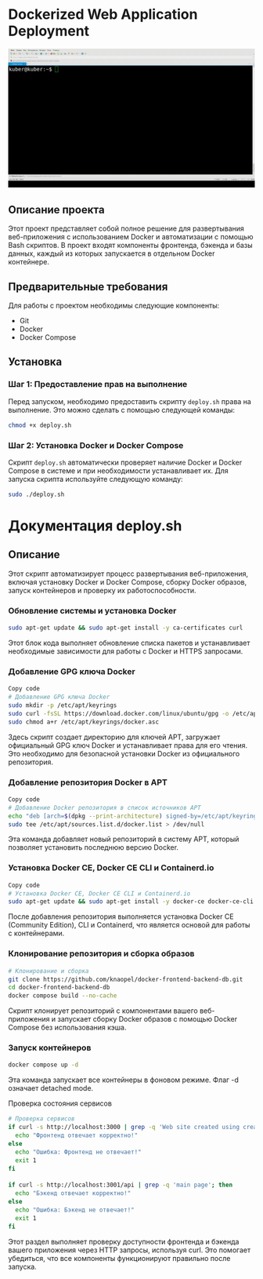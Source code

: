 # Dockerized Web Application Deployment
![Демонстрация](a.gif)
## Описание проекта
Этот проект представляет собой полное решение для развертывания веб-приложения с использованием Docker и автоматизации с помощью Bash скриптов. В проект входят компоненты фронтенда, бэкенда и базы данных, каждый из которых запускается в отдельном Docker контейнере.

## Предварительные требования
Для работы с проектом необходимы следующие компоненты:
- Git
- Docker
- Docker Compose

## Установка
### Шаг 1: Предоставление прав на выполнение
Перед запуском, необходимо предоставить скрипту `deploy.sh` права на выполнение. Это можно сделать с помощью следующей команды:

```bash
chmod +x deploy.sh
```

### Шаг 2: Установка Docker и Docker Compose
Скрипт `deploy.sh` автоматически проверяет наличие Docker и Docker Compose в системе и при необходимости устанавливает их. Для запуска скрипта используйте следующую команду:

```bash
sudo ./deploy.sh
```

# Документация deploy.sh
## Описание
Этот скрипт автоматизирует процесс развертывания веб-приложения, включая установку Docker и Docker Compose, сборку Docker образов, запуск контейнеров и проверку их работоспособности.

### Обновление системы и установка Docker
```bash
sudo apt-get update && sudo apt-get install -y ca-certificates curl
```
Этот блок кода выполняет обновление списка пакетов и устанавливает необходимые зависимости для работы с Docker и HTTPS запросами.

### Добавление GPG ключа Docker
```bash
Copy code
# Добавление GPG ключа Docker
sudo mkdir -p /etc/apt/keyrings
sudo curl -fsSL https://download.docker.com/linux/ubuntu/gpg -o /etc/apt/keyrings/docker.asc
sudo chmod a+r /etc/apt/keyrings/docker.asc
```
Здесь скрипт создает директорию для ключей APT, загружает официальный GPG ключ Docker и устанавливает права для его чтения. Это необходимо для безопасной установки Docker из официального репозитория.

### Добавление репозитория Docker в APT
```bash
Copy code
# Добавление Docker репозитория в список источников APT
echo "deb [arch=$(dpkg --print-architecture) signed-by=/etc/apt/keyrings/docker.asc] https://download.docker.com/linux/ubuntu $OS_VERSION_CODENAME stable" | \
sudo tee /etc/apt/sources.list.d/docker.list > /dev/null
```
Эта команда добавляет новый репозиторий в систему APT, который позволяет установить последнюю версию Docker.

### Установка Docker CE, Docker CE CLI и Containerd.io
```bash
Copy code
# Установка Docker CE, Docker CE CLI и Containerd.io
sudo apt-get update && sudo apt-get install -y docker-ce docker-ce-cli containerd.io
```
После добавления репозитория выполняется установка Docker CE (Community Edition), CLI и Containerd, что является основой для работы с контейнерами.

### Клонирование репозитория и сборка образов
```bash
# Клонирование и сборка
git clone https://github.com/knaopel/docker-frontend-backend-db.git
cd docker-frontend-backend-db
docker compose build --no-cache
```
Скрипт клонирует репозиторий с компонентами вашего веб-приложения и запускает сборку Docker образов с помощью Docker Compose без использования кэша.

### Запуск контейнеров
```bash
docker compose up -d
```
Эта команда запускает все контейнеры в фоновом режиме. Флаг -d означает detached mode.

Проверка состояния сервисов
```bash
# Проверка сервисов
if curl -s http://localhost:3000 | grep -q 'Web site created using create-react-app'; then
  echo "Фронтенд отвечает корректно!"
else
  echo "Ошибка: Фронтенд не отвечает!"
  exit 1
fi

if curl -s http://localhost:3001/api | grep -q 'main page'; then
  echo "Бэкенд отвечает корректно!"
else
  echo "Ошибка: Бэкенд не отвечает!"
  exit 1
fi
```
Этот раздел выполняет проверку доступности фронтенда и бэкенда вашего приложения через HTTP запросы, используя curl. Это помогает убедиться, что все компоненты функционируют правильно после запуска.

